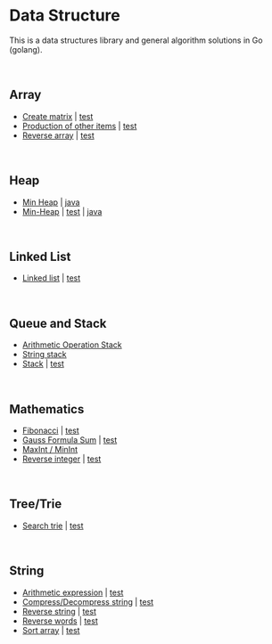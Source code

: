 # Data Structure


This is a data structures library and general algorithm solutions in Go (golang).


<a name="array"><br/></a>
## Array
- [Create matrix](arr/matrix.go) | [test](arr/matrix_test.go)
- [Production of other items](arr/production.go) | [test](arr/production_test.go)
- [Reverse array](arr/slice.go) | [test](arr/slice_test.go)


<a name="heap"><br/></a>
## Heap
- [Min Heap](heap) | [java](heap/minHeap.java)
- [Min-Heap](heap/minHeap.go) | [test](heap/minHeap_test.go) | [java](heap/minHeap.java)


<a name="linked-list"><br/></a>
## Linked List
- [Linked list](maps/linkedlist.go) | [test](maps/linkedlist_test.go)


<a name="queue-and-stack"><br/></a>
## Queue and Stack
- [Arithmetic Operation Stack](exp/opStack.go)
- [String stack](stack/str.go)
- [Stack](stack/stack.go) | [test](stack/stack_test.go)


<a name="math"><br/></a>
## Mathematics
- [Fibonacci](mathexfibo.go) | [test](mathexfibo_test.go)
- [Gauss Formula Sum](mathexgauss.go) | [test](mathexgauss_test.go)
- [MaxInt / MinInt](mathexmath.go)
- [Reverse integer](mathexinteger.go) | [test](mathexinteger_test.go)


<a name="tree-and-trie"><br/></a>
## Tree/Trie
- [Search trie](trie/trie.go) | [test](trie/trie_test.go)


<a name="string"><br/></a>
## String
- [Arithmetic expression](exp/exp.go) | [test](exp/exp_test.go)
- [Compress/Decompress string](str/str.go) | [test](str/str_test.go)
- [Reverse string](str/reverse.go) | [test](str/reverse_test.go)
- [Reverse words](str/reverseWords.go) | [test](str/reverseWords_test.go)
- [Sort array](str/sort.go) | [test](str/sort_test.go)

